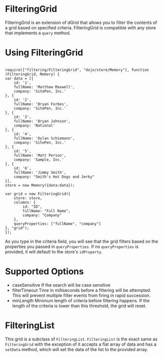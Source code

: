 # FilteringGrid

FilteringGrid is an extension of dGrid that allows you to filter the contents of a grid based on specified criteria.  FilteringGrid is compatible with any store that implements a <code>query</code> method.

# Using FilteringGrid

<pre><code>
require(["filtering/FilteringGrid", "dojo/store/Memory"], function (FilteringGrid, Memory) {
var data = [{
    id: '1',
    fullName: 'Matthew Maxwell',
    company: 'SitePen, Inc.'
}, {
    id: '2',
    fullName: 'Bryan Forbes',
    company: 'SitePen, Inc.'
}, {
    id: '3',
    fullName: 'Bryan Johnson',
    company: 'National'
}, {
    id: '4',
    fullName: 'Dylan Schiemann',
    company: 'SitePen, Inc.'
}, {
    id: '5',
    fullName: 'Matt Person',
    company: 'Sample, Inc.'
}, {
    id: '6',
    fullName: 'Jimmy Smith',
    company: "Smith's Hot Dogs and Jerky"
}],
store = new Memory({data:data});

var grid = new FilteringGrid({
	store: store,
	columns: {
		id: "ID",
		fullName: "Full Name",
		company: "Company"
	},
	queryProperties: ["fullName", "company"]
}, "grid");
});
</code></pre>

As you type in the criteria field, you will see that the grid filters based on the properties you passed in <code>queryProperties</code>.  If no <code>queryProperties</code> is provided, it will default to the store's <code>idProperty</code>.

# Supported Options

* caseSensitive
	If the search will be case sensitive
* filterTimeout
	Time in milliseconds before a filtering will be attempted.  This will prevent multiple filter events from firing in rapid succession.
* minLength
	Minimum length of criteria before filtering happens.  If the length of the criteria is lower than this threshold, the grid will reset.
	
# FilteringList

This grid is a subclass of <code>FilteringList</code>.  <code>FilteringList</code> is the exact same as <code>FilteringGrid</code> with the exception of it accepts a flat array of data and has a <code>setData</code> method, which will set the data of the list to the provided array.